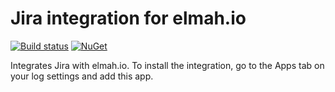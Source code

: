 # Jira integration for elmah.io

[![Build status](https://ci.appveyor.com/api/projects/status/pmyu13nko8jo2699?svg=true)](https://ci.appveyor.com/project/ThomasArdal/elmah-io-apps-jira)
[![NuGet](https://img.shields.io/nuget/vpre/elmah.io.apps.bitbucket.svg)](https://www.nuget.org/packages/elmah.io.apps.jira)

Integrates Jira with elmah.io. To install the integration, go to the Apps tab on your log settings and add this app.

